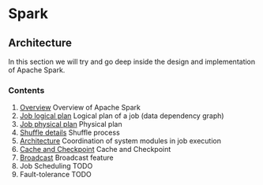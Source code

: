 # Spark

## Architecture

In this section we will try and go deep inside the design and implementation of Apache Spark.

### Contents

1. [Overview](https://github.com/dtflaneur/Spark/blob/master/Architecture/1-Overview.md) Overview of Apache Spark
2. [Job logical plan](https://github.com/dtflaneur/Spark/blob/master/Architecture/2-JobLogicalPlan.md) Logical plan of a job (data dependency graph)
3. [Job physical plan](https://github.com/dtflaneur/Spark/blob/master/Architecture/3-JobPhysicalPlan.md) Physical plan
4. [Shuffle details](https://github.com/dtflaneur/Spark/blob/master/Architecture/4-shuffleDetails.md) Shuffle process
5. [Architecture](https://github.com/dtflaneur/Spark/blob/master/Architecture/5-Architecture.md) Coordination of system modules in job execution
6. [Cache and Checkpoint](https://github.com/dtflaneur/Spark/blob/master/Architecture/6-CacheAndCheckpoint.md)  Cache and Checkpoint
7. [Broadcast](https://github.com/dtflaneur/Spark/blob/master/Architecture/7-Broadcast.md) Broadcast feature
8. Job Scheduling TODO
9. Fault-tolerance TODO
